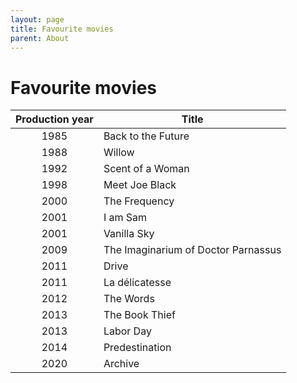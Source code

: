 ```yaml
---
layout: page
title: Favourite movies
parent: About
---
```


# Favourite movies

| Production year | Title                               |
| :-------------: | ----------------------------------- |
|      1985       | Back to the Future                  |
|      1988       | Willow                              |
|      1992       | Scent of a Woman                    |
|      1998       | Meet Joe Black                      |
|      2000       | The Frequency                       |
|      2001       | I am Sam                            |
|      2001       | Vanilla Sky                         |
|      2009       | The Imaginarium of Doctor Parnassus |
|      2011       | Drive                               |
|      2011       | La délicatesse                      |
|      2012       | The Words                           |
|      2013       | The Book Thief                      |
|      2013       | Labor Day                           |
|      2014       | Predestination                      |
|      2020       | Archive                             |
